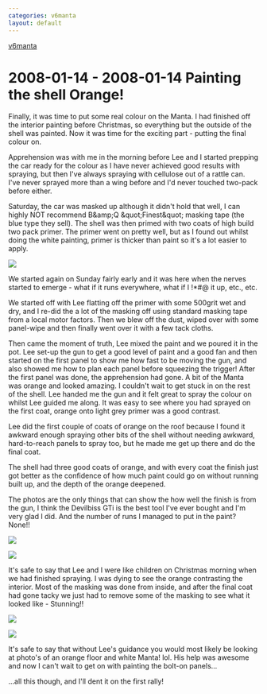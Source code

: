 ```yaml
---
categories: v6manta
layout: default
---
```


[v6manta](/v6manta)

# 2008-01-14 - 2008-01-14 Painting the shell Orange!
Finally, it was time to put some real colour on the Manta. I had finished off the interior painting before Christmas, so everything but the outside of the shell was painted. Now it was time for the exciting part - putting the final colour on.

Apprehension was with me in the morning before Lee and I started prepping the car ready for the colour as I have never achieved good results with spraying, but then I've always spraying with cellulose out of a rattle can. I've never sprayed more than a wing before and I'd never touched two-pack before either.

Saturday, the car was masked up although it didn't hold that well, I can highly NOT recommend B&amp;amp;Q &amp;quot;Finest&amp;quot; masking tape (the blue type they sell). The shell was then primed with two coats of high build two pack primer. The primer went on pretty well, but as I found out whilst doing the white painting, primer is thicker than paint so it's a lot easier to apply.

![](/img/v6manta/manta0103.jpg)

We started again on Sunday fairly early and it was here when the nerves started to emerge - what if it runs everywhere, what if I !*#@ it up, etc., etc.

We started off with Lee flatting off the primer with some 500grit wet and dry, and I re-did the a lot of the masking off using standard masking tape from a local motor factors. Then we blew off the dust, wiped over with some panel-wipe and then finally went over it with a few tack cloths.

Then came the moment of truth, Lee mixed the paint and we poured it in the pot. Lee set-up the gun to get a good level of paint and a good fan and then started on the first panel to show me how fast to be moving the gun, and also showed me how to plan each panel before squeezing the trigger! After the first panel was done, the apprehension had gone. A bit of the Manta was orange and looked amazing. I couldn't wait to get stuck in on the rest of the shell. Lee handed me the gun and it felt great to spray the colour on whilst Lee guided me along. It was easy to see where you had sprayed on the first coat, orange onto light grey primer was a good contrast.

Lee did the first couple of coats of orange on the roof because I found it awkward enough spraying other bits of the shell without needing awkward, hard-to-reach panels to spray too, but he made me get up there and do the final coat.

The shell had three good coats of orange, and with every coat the finish just got better as the confidence of how much paint could go on without running built up, and the depth of the orange deepened.

The photos are the only things that can show the how well the finish is from the gun, I think the Devilbiss GTi is the best tool I've ever bought and I'm very glad I did. And the number of runs I managed to put in the paint? None!!

![](/img/v6manta/manta0104.jpg)

![](/img/v6manta/manta0105.jpg)

It's safe to say that Lee and I were like children on Christmas morning when we had finished spraying. I was dying to see the orange contrasting the interior. Most of the masking was done from inside, and after the final coat had gone tacky we just had to remove some of the masking to see what it looked like - Stunning!!

![](/img/v6manta/manta0106.jpg)

![](/img/v6manta/manta0107.jpg)

It's safe to say that without Lee's guidance you would most likely be looking at photo's of an orange floor and white Manta! lol. His help was awesome and now I can't wait to get on with painting the bolt-on panels...

...all this though, and I'll dent it on the first rally!